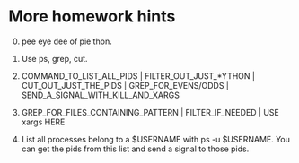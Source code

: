 # More homework hints

0. pee eye dee of pie thon.

1. Use ps, grep, cut.

2. COMMAND_TO_LIST_ALL_PIDS | FILTER_OUT_JUST_*YTHON | CUT_OUT_JUST_THE_PIDS | GREP_FOR_EVENS/ODDS | SEND_A_SIGNAL_WITH_KILL_AND_XARGS

3. GREP_FOR_FILES_CONTAINING_PATTERN | FILTER_IF_NEEDED | USE xargs HERE


4. List all processes belong to a $USERNAME with ps -u $USERNAME. You can get the pids from this list and send a signal to those pids.
